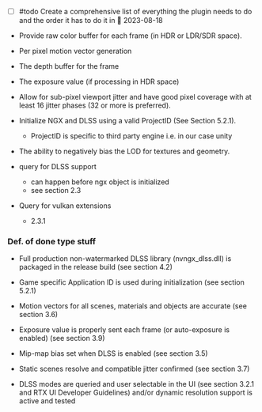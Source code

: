 - [ ] #todo Create a comprehensive list of everything the plugin needs to do and the order it has to do it in 📅 2023-08-18 




- Provide raw color buffer for each frame (in HDR or LDR/SDR space).
- Per pixel motion vector generation
- The depth buffer for the frame
- The exposure value (if processing in HDR space)

	
- Allow for sub-pixel viewport jitter and have good pixel coverage with at least 16 jitter phases (32 or more is preferred).
- Initialize NGX and DLSS using a valid ProjectID (See Section 5.2.1).
	- ProjectID is specific to third party engine i.e. in our case unity
- The ability to negatively bias the LOD for textures and geometry.



- query for DLSS support 
	- can happen before ngx object is initialized
	- see section 2.3
- Query for vulkan extensions
	- 2.3.1




### Def. of done type stuff

- Full production non-watermarked DLSS library (nvngx_dlss.dll) is packaged in the release build (see section 4.2)

- Game specific Application ID is used during initialization (see section 5.2.1) 

- Motion vectors for all scenes, materials and objects are accurate (see section 3.6) 

- Exposure value is properly sent each frame (or auto-exposure is enabled) (see section 3.9)

- Mip-map bias set when DLSS is enabled (see section 3.5)

- Static scenes resolve and compatible jitter confirmed (see section 3.7)

- DLSS modes are queried and user selectable in the UI (see section 3.2.1 and RTX UI Developer Guidelines) and/or dynamic resolution support is active and tested

